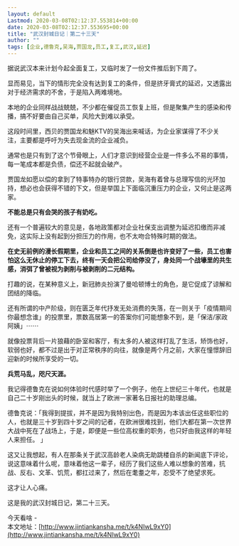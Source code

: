 ```yaml
---
layout: default
Lastmod: 2020-03-08T02:12:37.553814+00:00
date: 2020-03-08T02:12:37.553695+00:00
title: "武汉封城日记｜第二十三天"
author: ""
tags: [企业,德鲁克,吴海,贾国龙,员工,复工,武汉,延迟]
---
```


据说武汉本来计划今起全面复工，又临时发了一份文件推后到下周了。

  

显而易见，当下的情形完全没有达到复工的条件，但是挤牙膏式的延迟，又透露出对于经济需求的不舍，于是陷入两难境地。

  

本地的企业同样战战兢兢，不少都在催促员工恢复上班，但是聚集产生的感染和传播，搞不好要由自己买单，风险大到难以承受。

  

这段时间里，西贝的贾国龙和魅KTV的吴海出来喊话，为企业家谋得了不少关注，主要都是呼吁为失去现金流的企业减负。

  

通常也是只有到了这个节骨眼上，人们才意识到经营企业是一件多么不易的事情，每一笔成本都是负债，偿还不起就会破产。

  

贾国龙如愿以偿的拿到了特事特办的银行贷款，吴海有着曾与总理写信的光环加持，想必也会获得不错的下文，但是举国上下面临沉重压力的企业，又何止是这两家。

  

**不能总是只有会哭的孩子有奶吃。**

  

还有一个普遍较大的意见是，各地政策都对企业社保支出调整为延迟扣缴而非减免，这实际上没有起到分担压力的作用，也不太吻合特殊时期的做法。

  

**在史无前例的漫长假期里，企业和员工之间的关系倒是也许变好了一些，员工也害怕这么无休止的停工下去，终有一天会把公司给停没了，身处同一个战壕里的共生感，消弭了曾被视为剥削与被剥削的二元结构。**

  

打趣的说，在某种意义上，新冠肺炎扮演了曼哈顿博士的角色，是它促成了谅解和团结的降临。

  

还有所谓的中产阶级，则在匮乏年代抒发无处消费的失落，在一则关于「疫情期间你最想念谁」的投票里，票数高居第一的答案你们可能想象不到，是「保洁/家政阿姨」⋯⋯

  

就像投票背后一片狼藉的卧室和客厅，有太多的人被这样打乱了生活，矫饰也好，软弱也好，都不过是出于对正常秩序的向往，就像是两个月之前，大家在憧憬辞旧迎新的时候所享受的一切。

  

**兵荒马乱，咫尺天涯。**

  

我记得德鲁克在说如何体验时代感时举了一个例子，他在上世纪三十年代，也就是自己二十岁刚出头的时候，就当上了欧洲一家著名日报社的助理总编。

  

德鲁克说：「我得到提拔，并不是因为我特别出色，而是因为本该出任这些职位的人，也就是三十岁到四十岁之间的记者，在欧洲很难找到，他们大都在第一次世界大战中死在了战场上，于是，即便是一些位高权重的职务，也只好由我这样的年轻人来担任。 」

  

这又让我想起，有人在那条关于武汉高龄老人染病无助跳楼自杀的新闻底下评论，说这意味着什么呢，意味着他这一辈子，经历了我们这些人难以想象的苦难，抗战、反右、文革、饥荒，都扛过来了，然后在耄耋之年，忍受不了绝望求死。

  

这才让人心痛。

  

这是我的武汉封城日记，第二十三天。

  

今天看啥 -  
本文地址：[http://www.jintiankansha.me/t/k4NIwL9xY0](http://www.jintiankansha.me/t/k4NIwL9xY0)

